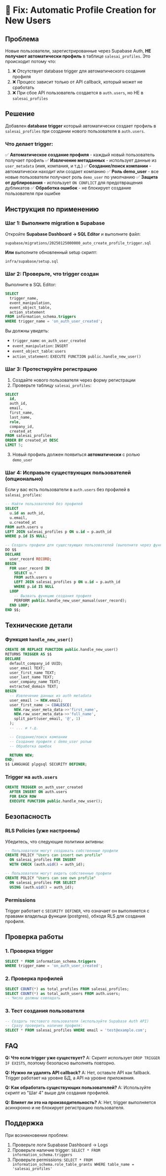 # 🔧 Fix: Automatic Profile Creation for New Users

## Проблема

Новые пользователи, зарегистрированные через Supabase Auth, **НЕ получают автоматически профиль** в таблице `salesai_profiles`. Это происходит потому что:

1. ❌ Отсутствует database trigger для автоматического создания профиля
2. ❌ Процесс зависит только от API callback, который может не сработать
3. ❌ При сбое API пользователь создается в `auth.users`, но НЕ в `salesai_profiles`

## Решение

Добавлен **database trigger** который автоматически создает профиль в `salesai_profiles` при создании нового пользователя в `auth.users`.

### Что делает trigger:

✅ **Автоматическое создание профиля** - каждый новый пользователь получает профиль
✅ **Извлечение метаданных** - использует данные из `user_metadata` (имя, компания, и т.д.)
✅ **Создание/поиск компании** - автоматически находит или создает компанию
✅ **Роль demo_user** - все новые пользователи получают роль `demo_user` по умолчанию
✅ **Защита от дублирования** - использует `ON CONFLICT` для предотвращения дубликатов
✅ **Обработка ошибок** - не блокирует создание пользователя при ошибке

## Инструкция по применению

### Шаг 1: Выполните migration в Supabase

Откройте **Supabase Dashboard → SQL Editor** и выполните файл:

```
supabase/migrations/20250125000000_auto_create_profile_trigger.sql
```

**Или** выполните обновленный setup скрипт:

```
infra/supabase/setup.sql
```

### Шаг 2: Проверьте, что trigger создан

Выполните в SQL Editor:

```sql
SELECT
  trigger_name,
  event_manipulation,
  event_object_table,
  action_statement
FROM information_schema.triggers
WHERE trigger_name = 'on_auth_user_created';
```

Вы должны увидеть:
- `trigger_name`: `on_auth_user_created`
- `event_manipulation`: `INSERT`
- `event_object_table`: `users`
- `action_statement`: `EXECUTE FUNCTION public.handle_new_user()`

### Шаг 3: Протестируйте регистрацию

1. Создайте нового пользователя через форму регистрации
2. Проверьте таблицу `salesai_profiles`:

```sql
SELECT
  id,
  auth_id,
  email,
  first_name,
  last_name,
  role,
  company_id,
  created_at
FROM salesai_profiles
ORDER BY created_at DESC
LIMIT 5;
```

3. Новый профиль должен появиться **автоматически** с ролью `demo_user`

### Шаг 4: Исправьте существующих пользователей (опционально)

Если у вас есть пользователи в `auth.users` без профилей в `salesai_profiles`:

```sql
-- Найти пользователей без профилей
SELECT
  u.id as auth_id,
  u.email,
  u.created_at
FROM auth.users u
LEFT JOIN salesai_profiles p ON u.id = p.auth_id
WHERE p.id IS NULL;

-- Создать профили для существующих пользователей (выполните через функцию)
DO $$
DECLARE
  user_record RECORD;
BEGIN
  FOR user_record IN
    SELECT u.*
    FROM auth.users u
    LEFT JOIN salesai_profiles p ON u.id = p.auth_id
    WHERE p.id IS NULL
  LOOP
    -- Вызвать функцию создания профиля
    PERFORM public.handle_new_user_manual(user_record);
  END LOOP;
END $$;
```

## Технические детали

### Функция `handle_new_user()`

```sql
CREATE OR REPLACE FUNCTION public.handle_new_user()
RETURNS TRIGGER AS $$
DECLARE
  default_company_id UUID;
  user_email TEXT;
  user_first_name TEXT;
  user_last_name TEXT;
  user_company_name TEXT;
  extracted_domain TEXT;
BEGIN
  -- Извлечение данных из auth metadata
  user_email := NEW.email;
  user_first_name := COALESCE(
    NEW.raw_user_meta_data->>'first_name',
    NEW.raw_user_meta_data->>'full_name',
    split_part(user_email, '@', 1)
  );
  -- ... и т.д.

  -- Создание/поиск компании
  -- Создание профиля с demo_user ролью
  -- Обработка ошибок

  RETURN NEW;
END;
$$ LANGUAGE plpgsql SECURITY DEFINER;
```

### Trigger на `auth.users`

```sql
CREATE TRIGGER on_auth_user_created
  AFTER INSERT ON auth.users
  FOR EACH ROW
  EXECUTE FUNCTION public.handle_new_user();
```

## Безопасность

### RLS Policies (уже настроены)

Убедитесь, что следующие политики активны:

```sql
-- Пользователи могут создавать собственные профили
CREATE POLICY "Users can insert own profile"
  ON salesai_profiles FOR INSERT
  WITH CHECK (auth.uid() = auth_id);

-- Пользователи могут видеть собственные профили
CREATE POLICY "Users can see own profile"
  ON salesai_profiles FOR SELECT
  USING (auth.uid() = auth_id);
```

### Permissions

Trigger работает с `SECURITY DEFINER`, что означает он выполняется с правами владельца функции (postgres), обходя RLS для создания профиля.

## Проверка работы

### 1. Проверка trigger
```sql
SELECT * FROM information_schema.triggers
WHERE trigger_name = 'on_auth_user_created';
```

### 2. Проверка профилей
```sql
SELECT COUNT(*) as total_profiles FROM salesai_profiles;
SELECT COUNT(*) as total_auth_users FROM auth.users;
-- Числа должны совпадать
```

### 3. Тест создания пользователя
```sql
-- Создать тестового пользователя (используйте Supabase Auth API)
-- Сразу проверить наличие профиля:
SELECT * FROM salesai_profiles WHERE email = 'test@example.com';
```

## FAQ

**Q: Что если trigger уже существует?**
A: Скрипт использует `DROP TRIGGER IF EXISTS`, поэтому безопасно выполнять повторно.

**Q: Нужно ли удалять API callback?**
A: Нет, оставьте API как fallback. Trigger работает на уровне БД, а API на уровне приложения.

**Q: Как обработать существующих пользователей?**
A: Используйте скрипт из "Шаг 4" выше для создания профилей.

**Q: Влияет ли это на производительность?**
A: Нет, trigger выполняется асинхронно и не блокирует регистрацию пользователя.

## Поддержка

При возникновении проблем:

1. Проверьте логи Supabase Dashboard → Logs
2. Проверьте наличие trigger: `SELECT * FROM information_schema.triggers`
3. Проверьте permissions: `SELECT * FROM information_schema.role_table_grants WHERE table_name = 'salesai_profiles'`
